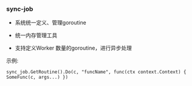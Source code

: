 ### sync-job

* 系统统一定义、管理goroutine

* 统一内存管理工具

* 支持定义Worker 数量的goroutine，进行异步处理

示例:
```golang
sync_job.GetRoutine().Do(c, "funcName", func(ctx context.Context) { SomeFunc(c, args...) })
```